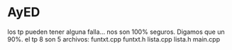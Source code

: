 # AyED
los tp pueden tener alguna falla... nos son 100% seguros. Digamos que un 90%.
el tp 8 son 5 archivos: funtxt.cpp funtxt.h lista.cpp lista.h main.cpp
